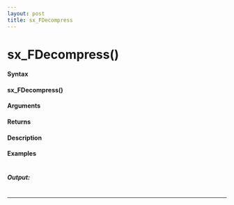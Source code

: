 ```yaml
---
layout: post
title: sx_FDecompress
---
```


# sx_FDecompress()


#### Syntax

#### sx_FDecompress()

#### Arguments

#### Returns

#### Description

#### Examples

```

```

##### Output:

```

```

---